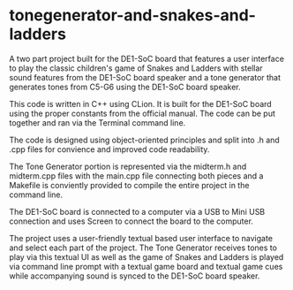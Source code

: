 # tonegenerator-and-snakes-and-ladders
A two part project built for the DE1-SoC board that features a user interface to play the classic children's game of Snakes and Ladders with stellar sound features from the DE1-SoC board speaker and a tone generator that generates tones from C5-G6 using the DE1-SoC board speaker.

This code is written in C++ using CLion. It is built for the DE1-SoC board using the proper constants from the official manual. The code can be put together and ran via the Terminal command line. 

The code is designed using object-oriented principles and split into .h and .cpp files for convience and improved code readability. 

The Tone Generator portion is represented via the midterm.h and midterm.cpp files with the main.cpp file connecting both pieces and a Makefile is conviently provided to compile the entire project in the command line. 

The DE1-SoC board is connected to a computer via a USB to Mini USB connection and uses Screen to connect the board to the computer. 

The project uses a user-friendly textual based user interface to navigate and select each part of the project. The Tone Generator receives tones to play via this textual UI as well as the game of Snakes and Ladders is played via command line prompt with a textual game board and textual game cues while accompanying sound is synced to the DE1-SoC board speaker. 
